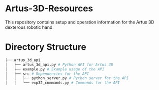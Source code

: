 # Artus-3D-Resources
This repository contains setup and operation information for the Artus 3D dexterous robotic hand.

# Directory Structure
```bash
├── artus_3d_api
│   ├── artus_3d_api.py # Python API for Artus 3D
│   ├── example.py # Example usage of the API
│   ├── src # Dependencies for the API
│   │   ├── python_server.py # Python server for the API
│   │   └── exp32_commands.py # Commands for the API
```



